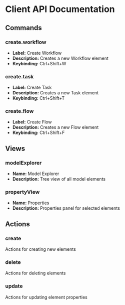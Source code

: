 # Client API Documentation

## Commands

### create.workflow

- **Label:** Create Workflow
- **Description:** Creates a new Workflow element
- **Keybinding:** Ctrl+Shift+W


### create.task

- **Label:** Create Task
- **Description:** Creates a new Task element
- **Keybinding:** Ctrl+Shift+T


### create.flow

- **Label:** Create Flow
- **Description:** Creates a new Flow element
- **Keybinding:** Ctrl+Shift+F


## Views

### modelExplorer

- **Name:** Model Explorer
- **Description:** Tree view of all model elements


### propertyView

- **Name:** Properties
- **Description:** Properties panel for selected elements


## Actions

### create

Actions for creating new elements


### delete

Actions for deleting elements


### update

Actions for updating element properties

